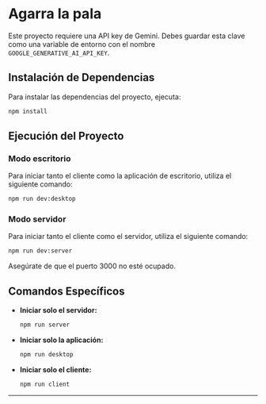 # Agarra la pala

Este proyecto requiere una API key de Gemini. Debes guardar esta clave como una variable de entorno con el nombre `GOOGLE_GENERATIVE_AI_API_KEY`.

## Instalación de Dependencias

Para instalar las dependencias del proyecto, ejecuta:

```bash
npm install
```

## Ejecución del Proyecto

### Modo escritorio

Para iniciar tanto el cliente como la aplicación de escritorio, utiliza el siguiente comando:

```bash
npm run dev:desktop
```
### Modo servidor

Para iniciar tanto el cliente como el servidor, utiliza el siguiente comando:

```bash
npm run dev:server
```

Asegúrate de que el puerto 3000 no esté ocupado.

## Comandos Específicos

- **Iniciar solo el servidor:**

  ```bash
  npm run server
  ```
- **Iniciar solo la aplicación:**

  ```bash
  npm run desktop
  ```

- **Iniciar solo el cliente:**

  ```bash
  npm run client
  ```

---
